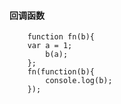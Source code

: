 

#### 回调函数

```
    function fn(b){
	var a = 1;
	    b(a);
	};
	fn(function(b){
		console.log(b);
	});
```

